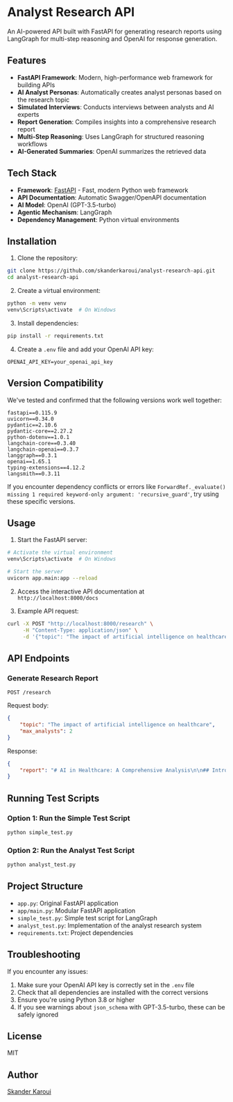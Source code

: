 # Analyst Research API

An AI-powered API built with FastAPI for generating research reports using LangGraph for multi-step reasoning and OpenAI for response generation.

## Features

- **FastAPI Framework**: Modern, high-performance web framework for building APIs
- **AI Analyst Personas**: Automatically creates analyst personas based on the research topic
- **Simulated Interviews**: Conducts interviews between analysts and AI experts
- **Report Generation**: Compiles insights into a comprehensive research report
- **Multi-Step Reasoning**: Uses LangGraph for structured reasoning workflows
- **AI-Generated Summaries**: OpenAI summarizes the retrieved data

## Tech Stack

- **Framework**: [FastAPI](https://fastapi.tiangolo.com/) - Fast, modern Python web framework
- **API Documentation**: Automatic Swagger/OpenAPI documentation
- **AI Model**: OpenAI (GPT-3.5-turbo)
- **Agentic Mechanism**: LangGraph
- **Dependency Management**: Python virtual environments

## Installation

1. Clone the repository:
```bash
git clone https://github.com/skanderkaroui/analyst-research-api.git
cd analyst-research-api
```

2. Create a virtual environment:
```bash
python -m venv venv
venv\Scripts\activate  # On Windows
```

3. Install dependencies:
```bash
pip install -r requirements.txt
```

4. Create a `.env` file and add your OpenAI API key:
```
OPENAI_API_KEY=your_openai_api_key
```

## Version Compatibility

We've tested and confirmed that the following versions work well together:

```
fastapi==0.115.9
uvicorn==0.34.0
pydantic==2.10.6
pydantic-core==2.27.2
python-dotenv==1.0.1
langchain-core==0.3.40
langchain-openai==0.3.7
langgraph==0.3.1
openai==1.65.1
typing-extensions==4.12.2
langsmith==0.3.11
```

If you encounter dependency conflicts or errors like `ForwardRef._evaluate() missing 1 required keyword-only argument: 'recursive_guard'`, try using these specific versions.

## Usage

1. Start the FastAPI server:
```bash
# Activate the virtual environment
venv\Scripts\activate  # On Windows

# Start the server
uvicorn app.main:app --reload
```

2. Access the interactive API documentation at `http://localhost:8000/docs`

3. Example API request:
```bash
curl -X POST "http://localhost:8000/research" \
     -H "Content-Type: application/json" \
     -d '{"topic": "The impact of artificial intelligence on healthcare", "max_analysts": 2}'
```

## API Endpoints

### Generate Research Report

```
POST /research
```

Request body:
```json
{
    "topic": "The impact of artificial intelligence on healthcare",
    "max_analysts": 2
}
```

Response:
```json
{
    "report": "# AI in Healthcare: A Comprehensive Analysis\n\n## Introduction\n..."
}
```

## Running Test Scripts

### Option 1: Run the Simple Test Script

```bash
python simple_test.py
```

### Option 2: Run the Analyst Test Script

```bash
python analyst_test.py
```

## Project Structure

- `app.py`: Original FastAPI application
- `app/main.py`: Modular FastAPI application
- `simple_test.py`: Simple test script for LangGraph
- `analyst_test.py`: Implementation of the analyst research system
- `requirements.txt`: Project dependencies

## Troubleshooting

If you encounter any issues:

1. Make sure your OpenAI API key is correctly set in the `.env` file
2. Check that all dependencies are installed with the correct versions
3. Ensure you're using Python 3.8 or higher
4. If you see warnings about `json_schema` with GPT-3.5-turbo, these can be safely ignored

## License

MIT

## Author

[Skander Karoui](https://github.com/skanderkaroui)
